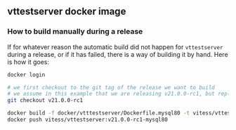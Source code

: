 ## vttestserver docker image

### How to build manually during a release

If for whatever reason the automatic build did not happen for `vttestserver` during a release, or if it has failed,
there is a way of building it by hand. Here is how it goes:

```bash
docker login

# we first checkout to the git tag of the release we want to build
# we assume in this example that we are releasing v21.0.0-rc1, but replace this by any other tag
git checkout v21.0.0-rc1

docker build -f docker/vtttestserver/Dockerfile.mysql80 -t vitess/vttestserver:v21.0.0-rc1-mysql80 .
docker push vitess/vttestserver:v21.0.0-rc1-mysql80
```